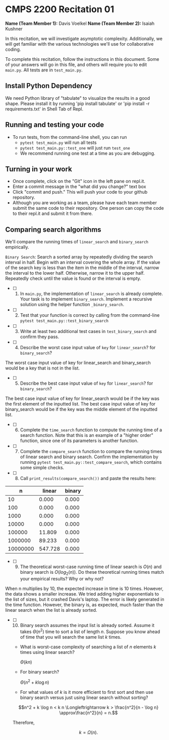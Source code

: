 # CMPS 2200  Recitation 01

**Name (Team Member 1):** Davis Voelkel
**Name (Team Member 2):** Isaiah Kushner

In this recitation, we will investigate asymptotic complexity. Additionally, we will get familiar with the various technologies we'll use for collaborative coding.

To complete this recitation, follow the instructions in this document. Some of your answers will go in this file, and others will require you to edit `main.py`. All tests are in `test_main.py`.

## Install Python Dependency

We need Python library of "tabulate" to visualize the results in a good shape. Please install it by running 'pip install tabulate' or 'pip install -r requirements.txt' in Shell Tab of Repl.  

## Running and testing your code

- To run tests, from the command-line shell, you can run
  + `pytest test_main.py` will run all tests
  + `pytest test_main.py::test_one` will just run `test_one`
  + We recommend running one test at a time as you are debugging.

## Turning in your work

- Once complete, click on the "Git" icon in the left pane on repl.it.
- Enter a commit message in the "what did you change?" text box
- Click "commit and push." This will push your code to your github repository.
- Although you are working as a team, please have each team member submit the same code to their repository. One person can copy the code to their repl.it and submit it from there.

## Comparing search algorithms

We'll compare the running times of `linear_search` and `binary_search` empirically.

`Binary Search`: Search a sorted array by repeatedly dividing the search interval in half. Begin with an interval covering the whole array. If the value of the search key is less than the item in the middle of the interval, narrow the interval to the lower half. Otherwise, narrow it to the upper half. Repeatedly check until the value is found or the interval is empty.

- [ ] 1. In `main.py`, the implementation of `linear_search` is already complete. Your task is to implement `binary_search`. Implement a recursive solution using the helper function `_binary_search`. 

- [ ] 2. Test that your function is correct by calling from the command-line `pytest test_main.py::test_binary_search`

- [ ] 3. Write at least two additional test cases in `test_binary_search` and confirm they pass.

- [ ] 4. Describe the worst case input value of `key` for `linear_search`? for `binary_search`? 

The worst case input value of key for linear_search and binary_search would be a key that is not in the list.

- [ ] 5. Describe the best case input value of `key` for `linear_search`? for `binary_search`? 

The best case input value of key for linear_search would be if the key was the first element of the inputted list. The best case input value of key for binary_search would be if the key was the middle element of the inputted list.

- [ ] 6. Complete the `time_search` function to compute the running time of a search function. Note that this is an example of a "higher order" function, since one of its parameters is another function.

- [ ] 7. Complete the `compare_search` function to compare the running times of linear search and binary search. Confirm the implementation by running `pytest test_main.py::test_compare_search`, which contains some simple checks.

- [ ] 8. Call `print_results(compare_search())` and paste the results here:

|        n |   linear |   binary |
|----------|----------|----------|
|       10 |    0.000 |    0.000 |
|      100 |    0.000 |    0.000 |
|     1000 |    0.000 |    0.000 |
|    10000 |    0.000 |    0.000 |
|   100000 |   11.809 |    0.000 |
|  1000000 |   89.233 |    0.000 |
| 10000000 |  547.728 |    0.000 |

- [ ] 9. The theoretical worst-case running time of linear search is $O(n)$ and binary search is $O(log_2(n))$. Do these theoretical running times match your empirical results? Why or why not?

When n multiplies by 10, the expected increase in time is 10 times. However, the data shows a smaller increase. We tried adding higher exponentials to the list of sizes, but it crashed Davis's laptop. The error is likely generated in the time function. However, the binary is, as expected, much faster than the linear search when the list is already sorted.

- [ ] 10. Binary search assumes the input list is already sorted. Assume it takes $\Theta(n^2)$ time to sort a list of length $n$. Suppose you know ahead of time that you will search the same list $k$ times. 

  + What is worst-case complexity of searching a list of $n$ elements $k$ times using linear search?

    $\Theta(k n)$

  + For binary search?

    $\Theta(n^2 + k \log n)$

  + For what values of $k$ is it more efficient to first sort and then use binary search versus just using linear search without sorting?

   $$n^2 + k \log n < k n \Longleftrightarrow k > \frac{n^2}{n - \log n} \approx\frac{n^2}{n} = n.$$

  Therefore,

  $$k = \Omega(n).$$
